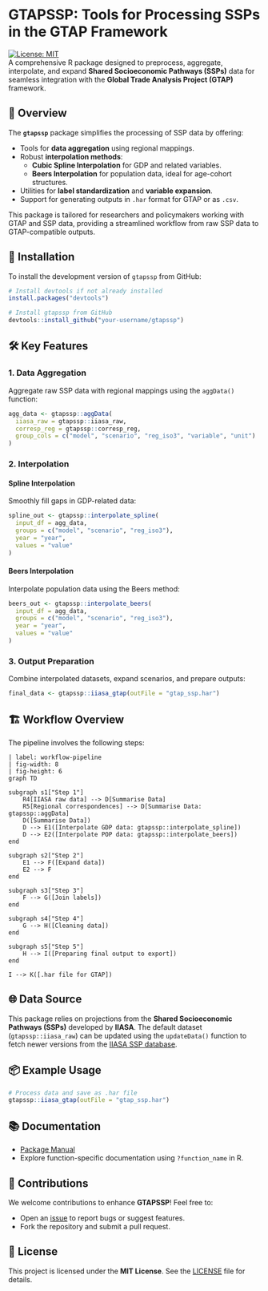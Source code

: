 # GTAPSSP: Tools for Processing SSPs in the GTAP Framework

[![License: MIT](https://img.shields.io/badge/License-MIT-blue.svg)](LICENSE)  
A comprehensive R package designed to preprocess, aggregate, interpolate, and expand **Shared Socioeconomic Pathways (SSPs)** data for seamless integration with the **Global Trade Analysis Project (GTAP)** framework.

## 📖 Overview

The **`gtapssp`** package simplifies the processing of SSP data by offering:

- Tools for **data aggregation** using regional mappings.
- Robust **interpolation methods**:
  - **Cubic Spline Interpolation** for GDP and related variables.
  - **Beers Interpolation** for population data, ideal for age-cohort structures.
- Utilities for **label standardization** and **variable expansion**.
- Support for generating outputs in `.har` format for GTAP or as `.csv`.

This package is tailored for researchers and policymakers working with GTAP and SSP data, providing a streamlined workflow from raw SSP data to GTAP-compatible outputs.

## 🚀 Installation

To install the development version of `gtapssp` from GitHub:

```R
# Install devtools if not already installed
install.packages("devtools")

# Install gtapssp from GitHub
devtools::install_github("your-username/gtapssp")
```

## 🛠️ Key Features

### 1. **Data Aggregation**
Aggregate raw SSP data with regional mappings using the `aggData()` function:
```R
agg_data <- gtapssp::aggData(
  iiasa_raw = gtapssp::iiasa_raw,
  corresp_reg = gtapssp::corresp_reg,
  group_cols = c("model", "scenario", "reg_iso3", "variable", "unit")
)
```

### 2. **Interpolation**
#### Spline Interpolation
Smoothly fill gaps in GDP-related data:
```R
spline_out <- gtapssp::interpolate_spline(
  input_df = agg_data,
  groups = c("model", "scenario", "reg_iso3"),
  year = "year",
  values = "value"
)
```

#### Beers Interpolation
Interpolate population data using the Beers method:
```R
beers_out <- gtapssp::interpolate_beers(
  input_df = agg_data,
  groups = c("model", "scenario", "reg_iso3"),
  year = "year",
  values = "value"
)
```

### 3. **Output Preparation**
Combine interpolated datasets, expand scenarios, and prepare outputs:
```R
final_data <- gtapssp::iiasa_gtap(outFile = "gtap_ssp.har")
```

## 🏗️ Workflow Overview

The pipeline involves the following steps:

```mermaid
| label: workflow-pipeline
| fig-width: 8 
| fig-height: 6 
graph TD

subgraph s1["Step 1"]
    R4[IIASA raw data] --> D[Summarise Data]
    R5[Regional correspondences] --> D[Summarise Data: gtapssp::aggData]
    D([Summarise Data])
    D --> E1([Interpolate GDP data: gtapssp::interpolate_spline])
    D --> E2([Interpolate POP data: gtapssp::interpolate_beers])
end

subgraph s2["Step 2"]
    E1 --> F([Expand data])
    E2 --> F
end

subgraph s3["Step 3"]
    F --> G([Join labels])
end

subgraph s4["Step 4"]
    G --> H([Cleaning data])
end

subgraph s5["Step 5"]
    H --> I([Preparing final output to export])
end

I --> K([.har file for GTAP])
```

## 🌐 Data Source

This package relies on projections from the **Shared Socioeconomic Pathways (SSPs)** developed by **IIASA**. The default dataset (`gtapssp::iiasa_raw`) can be updated using the `updateData()` function to fetch newer versions from the [IIASA SSP database](https://data.ece.iiasa.ac.at/ssp).

## 📦 Example Usage

```R
# Process data and save as .har file
gtapssp::iiasa_gtap(outFile = "gtap_ssp.har")
```

## 📚 Documentation

- [Package Manual](https://github.com/your-username/gtapssp/raw/main/docs/gtapssp_manual.pdf)
- Explore function-specific documentation using `?function_name` in R.

## 🤝 Contributions

We welcome contributions to enhance **GTAPSSP**! Feel free to:
- Open an [issue](https://github.com/your-username/gtapssp/issues) to report bugs or suggest features.
- Fork the repository and submit a pull request.

## 📝 License

This project is licensed under the **MIT License**. See the [LICENSE](LICENSE) file for details.

